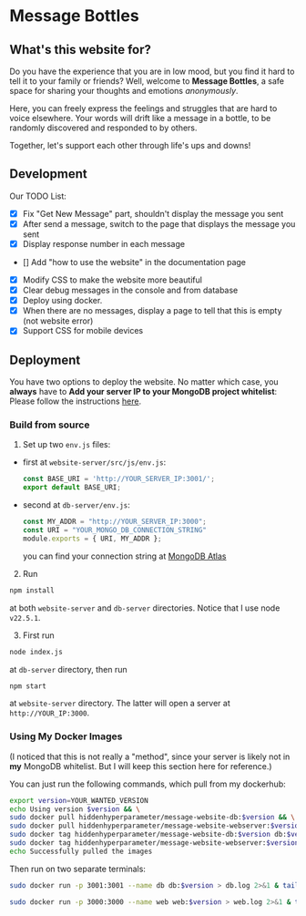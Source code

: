 # Message Bottles

## What's this website for?

Do you have the experience that you are in low mood, but you find it hard to tell it to your family or friends? Well, welcome to **Message Bottles**, a safe space for sharing your thoughts and emotions *anonymously*.

Here, you can freely express the feelings and struggles that are hard to voice elsewhere. Your words will drift like a message in a bottle, to be randomly discovered and responded to by others.

Together, let's support each other through life's ups and downs!

## Development

Our TODO List:

- [X] Fix "Get New Message" part, shouldn't display the message you sent
- [X] After send a message, switch to the page that displays the message you sent
- [X] Display response number in each message
- [] Add "how to use the website" in the documentation page
- [X] Modify CSS to make the website more beautiful
- [X] Clear debug messages in the console and from database
- [X] Deploy using docker.
- [X] When there are no messages, display a page to tell that this is empty (not website error)
- [X] Support CSS for mobile devices

## Deployment

You have two options to deploy the website. No matter which case, you **always** have to **Add your server IP to your MongoDB project whitelist**: Please follow the instructions [here](https://www.mongodb.com/docs/atlas/cli/current/command/atlas-accessLists-create/).

### Build from source

1. Set up two `env.js` files:

- first at `website-server/src/js/env.js`:
    
    ```js
    const BASE_URI = 'http://YOUR_SERVER_IP:3001/';
    export default BASE_URI;
    ```

- second at `db-server/env.js`:

    ```js
    const MY_ADDR = "http://YOUR_SERVER_IP:3000";
    const URI = "YOUR_MONGO_DB_CONNECTION_STRING"
    module.exports = { URI, MY_ADDR };
    ```

    you can find your connection string at [MongoDB Atlas](https://www.mongodb.com/docs/manual/reference/connection-string/#find-your-connection-string)

2. Run

```sh
npm install
```

at both `website-server` and `db-server` directories. Notice that I use node `v22.5.1`.

3. First run

```sh
node index.js
```

at `db-server` directory, then run

```sh
npm start
```

at `website-server` directory. The latter will open a server at `http://YOUR_IP:3000`.

### Using My Docker Images

(I noticed that this is not really a "method", since your server is likely not in **my** MongoDB whitelist. But I will keep this section here for reference.)

You can just run the following commands, which pull from my dockerhub:

```sh
export version=YOUR_WANTED_VERSION
echo Using version $version && \
sudo docker pull hiddenhyperparameter/message-website-db:$version && \
sudo docker pull hiddenhyperparameter/message-website-webserver:$version && \
sudo docker tag hiddenhyperparameter/message-website-db:$version db:$version && \
sudo docker tag hiddenhyperparameter/message-website-webserver:$version web:$version && \
echo Successfully pulled the images
```

Then run on two separate terminals:

```sh
sudo docker run -p 3001:3001 --name db db:$version > db.log 2>&1 & tail -f db.log
```

```sh
sudo docker run -p 3000:3000 --name web web:$version > web.log 2>&1 & tail -f web.log
```